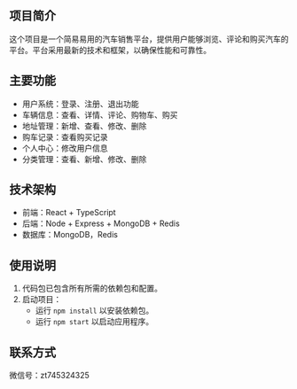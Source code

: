 ## 项目简介

这个项目是一个简易易用的汽车销售平台，提供用户能够浏览、评论和购买汽车的平台。平台采用最新的技术和框架，以确保性能和可靠性。

## 主要功能

- 用户系统：登录、注册、退出功能
- 车辆信息：查看、详情、评论、购物车、购买
- 地址管理：新增、查看、修改、删除
- 购车记录：查看购买记录
- 个人中心：修改用户信息
- 分类管理：查看、新增、修改、删除


## 技术架构

- 前端：React + TypeScript
- 后端：Node + Express + MongoDB + Redis
- 数据库：MongoDB，Redis


## 使用说明

1. 代码包已包含所有所需的依赖包和配置。
2. 启动项目：
    - 运行 `npm install` 以安装依赖包。
    - 运行 `npm start` 以启动应用程序。


## 联系方式

微信号：zt745324325
